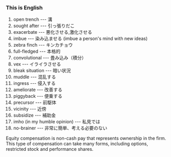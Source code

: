 ### This is English

1. open trench --- 溝
2. sought after --- 引っ張りだこ
3. exacerbate --- 悪化させる,激化させる
4. imbue --- 染み込ませる (imbue a person's mind with new ideas)
5. zebra finch --- キンカチョウ
6. full-fledged --- 本格的
7. convolutional --- 畳み込み（積分）
8. vex --- イライラさせる
9. bleak situation --- 暗い状況
10. muddle --- 混乱する
11. ingress --- 侵入する
12. ameliorate --- 改善する
13. piggyback --- 便乗する
14. precursor --- 前駆体
15. vicinity --- 近傍
16. subsidize --- 補助金
17. imho (in my humble opinion) --- 私見では
18. no-brainer --- 非常に簡単、考える必要のない

Equity compensation is non-cash pay that represents ownership in the firm. This type of compensation can take many forms, including options, restricted stock and performance shares.
